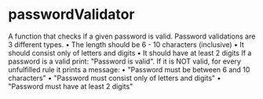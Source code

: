 # passwordValidator
A function that checks if a given password is valid. Password validations are 3 different types. 
• The length should be 6 - 10 characters (inclusive)
• It should consist only of letters and digits
• It should have at least 2 digits
If a password is a valid print: "Password is valid".
If it is NOT valid, for every unfulfilled rule it prints a message:
• "Password must be between 6 and 10 characters"
• "Password must consist only of letters and digits"
• "Password must have at least 2 digits"

